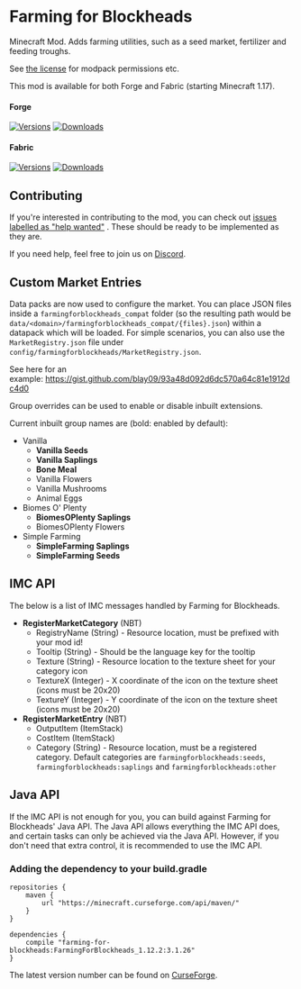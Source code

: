 # Farming for Blockheads
Minecraft Mod. Adds farming utilities, such as a seed market, fertilizer and feeding troughs.

See [the license](LICENSE) for modpack permissions etc.

This mod is available for both Forge and Fabric (starting Minecraft 1.17).

#### Forge

[![Versions](http://cf.way2muchnoise.eu/versions/231484_latest.svg)](https://www.curseforge.com/minecraft/mc-mods/farming-for-blockheads)
[![Downloads](http://cf.way2muchnoise.eu/full_231484_downloads.svg)](https://www.curseforge.com/minecraft/mc-mods/farming-for-blockheads)

#### Fabric

[![Versions](http://cf.way2muchnoise.eu/versions/_latest.svg)](https://www.curseforge.com/minecraft/mc-mods/farming-for-blockheads-fabric)
[![Downloads](http://cf.way2muchnoise.eu/full__downloads.svg)](https://www.curseforge.com/minecraft/mc-mods/farming-for-blockheads-fabric)

## Contributing

If you're interested in contributing to the mod, you can check
out [issues labelled as "help wanted"](https://github.com/ModdingForBlockheads/FarmingForBlockheads/issues?q=is%3Aopen+is%3Aissue+label%3A%22help+wanted%22)
. These should be ready to be implemented as they are.

If you need help, feel free to join us on [Discord](https://discord.gg/scGAfXC).

## Custom Market Entries

Data packs are now used to configure the market. You can place JSON files inside a `farmingforblockheads_compat` folder (so the resulting path would be `data/<domain>/farmingforblockheads_compat/{files}.json`) within a datapack which will be loaded. For simple scenarios, you can also use the `MarketRegistry.json` file under `config/farmingforblockheads/MarketRegistry.json`.

See here for an example: https://gist.github.com/blay09/93a48d092d6dc570a64c81e1912dc4d0

Group overrides can be used to enable or disable inbuilt extensions.

Current inbuilt group names are (bold: enabled by default):

* Vanilla
  * **Vanilla Seeds**
  * **Vanilla Saplings**
  * **Bone Meal**
  * Vanilla Flowers
  * Vanilla Mushrooms
  * Animal Eggs
* Biomes O' Plenty
  * **BiomesOPlenty Saplings**
  * BiomesOPlenty Flowers
* Simple Farming
  * **SimpleFarming Saplings**
  * **SimpleFarming Seeds**

## IMC API

The below is a list of IMC messages handled by Farming for Blockheads.

* **RegisterMarketCategory** (NBT)
  * RegistryName (String) - Resource location, must be prefixed with your mod id!
  * Tooltip (String) - Should be the language key for the tooltip
  * Texture (String) - Resource location to the texture sheet for your category icon
  * TextureX (Integer) - X coordinate of the icon on the texture sheet (icons must be 20x20)
  * TextureY (Integer) - Y coordinate of the icon on the texture sheet (icons must be 20x20)
* **RegisterMarketEntry** (NBT)
  * OutputItem (ItemStack)
  * CostItem (ItemStack)
  * Category (String) - Resource location, must be a registered category. Default categories are `farmingforblockheads:seeds`, `farmingforblockheads:saplings` and `farmingforblockheads:other`

## Java API

If the IMC API is not enough for you, you can build against Farming for Blockheads' Java API.
The Java API allows everything the IMC API does, and certain tasks can only be achieved via the Java API.
However, if you don't need that extra control, it is recommended to use the IMC API.

### Adding the dependency to your build.gradle
```
repositories {
    maven {
        url "https://minecraft.curseforge.com/api/maven/"
    }
}

dependencies {
    compile "farming-for-blockheads:FarmingForBlockheads_1.12.2:3.1.26"
}
```
The latest version number can be found on [CurseForge](https://minecraft.curseforge.com/projects/farming-for-blockheads/files).
